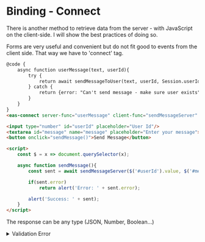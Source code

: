 # Binding - Connect
There is another method to retrieve data from the server - with JavaScript on the client-side.
I will show the best practices of doing so.

Forms are very useful and convenient but do not fit good to events from the client side. That way we have to 'connect' tag.

```html
@code {
    async function userMessage(text, userId){
        try {
            return await sendMessageToUser(text, userId, Session.userId)
        } catch {
            return {error: "Can't send message - make sure user exists"}
        }
    }
}
<eas-connect server-func="userMessage" client-func="sendMessageServer" validate="1-200,integer"/>

<input type="number" id="userId" placeholder="User Id"/>
<textarea id="message" name="message" placeholder="Enter your message"></textarea>
<button onclick="sendMessage()">Send Message</button>

<script>
    const $ = x => document.querySelector(x);

    async function sendMessage(){
        const sent = await sendMessageServer($('#userId').value, $('#message').value)

        if(sent.error) 
            return alert('Error: ' + sent.error);

        alert('Success: ' + sent);
    }
</script>
```
The response can be any type (JSON, Number, Boolean...)

<details>
  <summary>Validation Error</summary>

  You can also use 'error-func' and 'error-message'

```html
<eas-connect server-fn="userMessage" client-fn="sendMessageServer" validate="1:200,integer" error-fn="() => ({error: 'fields not valid'})"/>
```

```html
<eas-connect server-fn="userMessage" client-fn="sendMessageServer" validate="1:200,integer" error-msg="Enter a valid userId and make sure the message is between 1 to 200 characters"/>
```
</details>
